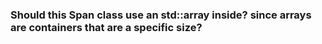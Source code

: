 ### Should this Span class use an std::array inside? since arrays are containers that are a specific size? 

